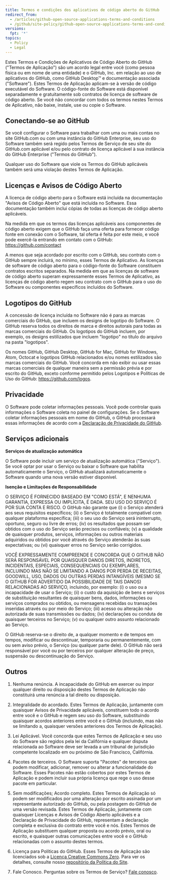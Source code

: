```yaml
---
title: Termos e condições dos aplicativos de código aberto do GitHub
redirect_from:
  - /articles/github-open-source-applications-terms-and-conditions
  - /github/site-policy/github-open-source-applications-terms-and-conditions
versions:
  fpt: '*'
topics:
  - Policy
  - Legal
---
```


Estes Termos e Condições de Aplicativos de Código Aberto do GitHub ("Termos de Aplicação") são um acordo legal entre você (como pessoa física ou em nome de uma entidade) e o GitHub, Inc. em relação ao uso de aplicativos do GitHub, como GitHub Desktop™ e documentação associada ("Software"). Estes Termos de Aplicação aplicam-se à versão de código executável do Software. O código-fonte do Software está disponível separadamente e gratuitamente sob contratos de licença de software de código aberto. Se você não concordar com todos os termos nestes Termos de Aplicativo, não baixe, instale, use ou copie o Software.

## Conectando-se ao GitHub

Se você configurar o Software para trabalhar com uma ou mais contas no site GitHub.com ou com uma instância do GitHub Enterprise, seu uso do Software também será regido pelos Termos de Serviço de seu site do GitHub.com aplicável e/ou pelo contrato de licença aplicável à sua instância do GitHub Enterprise ("Termos do GitHub").

Qualquer uso do Software que viole os Termos do GitHub aplicáveis também será uma violação destes Termos de Aplicação.

## Licenças e Avisos de Código Aberto

A licença de código aberto para o Software está incluída na documentação "Avisos de Código Aberto" que está incluída no Software. Essa documentação também inclui cópias de todas as licenças de código aberto aplicáveis.

Na medida em que os termos das licenças aplicáveis aos componentes de código aberto exigem que o GitHub faça uma oferta para fornecer código fonte em conexão com o Software, tal oferta é feita por este meio, e você pode exercê-la entrando em contato com o GitHub: https://github.com/contact

A menos que seja acordado por escrito com o GitHub, seu contrato com o GitHub sempre incluirá, no mínimo, esses Termos de Aplicativo. As licenças de software de código aberto para o código-fonte do Software constituem contratos escritos separados. Na medida em que as licenças de software de código aberto superam expressamente esses Termos de Aplicativo, as licenças de código aberto regem seu contrato com o GitHub para o uso do Software ou componentes específicos incluídos do Software.

## Logotipos do GitHub

A concessão de licença incluída no Software não é para as marcas comerciais do GitHub, que incluem os designs de logotipo do Software. O GitHub reserva todos os direitos de marca e direitos autorais para todas as marcas comerciais do GitHub. Os logotipos do GitHub incluem, por exemplo, os designs estilizados que incluem "logotipo" no título do arquivo na pasta "logotipos".

Os nomes GitHub, GitHub Desktop, GitHub for Mac, GitHub for Windows, Atom, Octocat e logotipos GitHub relacionados e/ou nomes estilizados são marcas comerciais do GitHub. Você concorda em não exibir ou usar essas marcas comerciais de qualquer maneira sem a permissão prévia e por escrito do GitHub, exceto conforme permitido pelos Logotipos e Políticas de Uso do GitHub: https://github.com/logos.

## Privacidade

O Software pode coletar informações pessoais. Você pode controlar quais informações o Software coleta no painel de configurações. Se o Software coletar informações pessoais em nome do GitHub, o GitHub processará essas informações de acordo com a [Declaração de Privacidade do GitHub](/articles/github-privacy-statement/).

## Serviços adicionais

**Serviços de atualização automática**

O Software pode incluir um serviço de atualização automática ("Serviço"). Se você optar por usar o Serviço ou baixar o Software que habilita automaticamente o Serviço, o GitHub atualizará automaticamente o Software quando uma nova versão estiver disponível.

**Isenção e Limitações de Responsabilidade**

O SERVIÇO É FORNECIDO BASEADO EM "COMO ESTÁ", E NENHUMA GARANTIA, EXPRESSA OU IMPLÍCITA, É DADA. SEU USO DO SERVIÇO É POR SUA CONTA E RISCO. O GitHub não garante que (i) o Serviço atenderá aos seus requisitos específicos; (ii) o Serviço é totalmente compatível com qualquer plataforma específica; (iii) o seu uso do Serviço será ininterrupto, oportuno, seguro ou livre de erros; (iv) os resultados que possam ser obtidos com o uso do Serviço serão precisos ou confiáveis; (v) a qualidade de quaisquer produtos, serviços, informações ou outros materiais adquiridos ou obtidos por você através do Serviço atenderão às suas expectativas; ou (vi) quaisquer erros no Serviço serão corrigidos.

VOCÊ EXPRESSAMENTE COMPREENDE E CONCORDA QUE O GITHUB NÃO SERÁ RESPONSÁVEL POR QUAISQUER DANOS DIRETOS, INDIRETOS, INCIDENTAIS, ESPECIAIS, CONSEQUENCIAIS OU EXEMPLARES, INCLUINDO MAS NÃO SE LIMITANDO A DANOS POR PERDA DE RECEITAS, GOODWILL, USO, DADOS OU OUTRAS PERDAS INTANGÍVEIS (MESMO SE O GITHUB FOR ADVERTIDO DA POSSIBILIDADE DE TAIS DANOS) RELACIONADAS AO SERVIÇO, incluindo, por exemplo: (i) o uso ou a incapacidade de usar o Serviço; (ii) o custo da aquisição de bens e serviços de substituição resultantes de quaisquer bens, dados, informações ou serviços comprados ou obtidos, ou mensagens recebidas ou transações inseridas através ou por meio do Serviço; (iii) acesso ou alteração não autorizada de suas transmissões ou dados; (iv) declarações ou conduta de quaisquer terceiros no Serviço; (v) ou qualquer outro assunto relacionado ao Serviço.

O GitHub reserva-se o direito de, a qualquer momento e de tempos em tempos, modificar ou descontinuar, temporaria ou permanentemente, com ou sem aviso prévio, o Serviço (ou qualquer parte dele). O GitHub não será responsável por você ou por terceiros por qualquer alteração de preço, suspensão ou descontinuação do Serviço.

## Outros

1. Nenhuma renúncia. A incapacidade do GitHub em exercer ou impor qualquer direito ou disposição destes Termos de Aplicação não constituirá uma renúncia a tal direito ou disposição.

2. Integralidade do acordado. Estes Termos de Aplicação, juntamente com quaisquer Avisos de Privacidade aplicáveis, constituem todo o acordo entre você e o GitHub e regem seu uso do Software, substituindo quaisquer acordos anteriores entre você e o GitHub (incluindo, mas não se limitando a, quaisquer versões anteriores dos Termos de Aplicação).

3. Lei Aplicável. Você concorda que estes Termos de Aplicação e seu uso do Software são regidos pela lei da Califórnia e qualquer disputa relacionada ao Software deve ser levada a um tribunal de jurisdição competente localizado em ou próximo de São Francisco, Califórnia.

4. Pacotes de terceiros. O Software suporta "Pacotes" de terceiros que podem modificar, adicionar, remover ou alterar a funcionalidade do Software.  Esses Pacotes não estão cobertos por estes Termos de Aplicação e podem incluir sua própria licença que rege o uso desse pacote em particular.

5. Sem modificações; Acordo completo. Estes Termos de Aplicação só podem ser modificados por uma alteração por escrito assinada por um representante autorizado do GitHub, ou pela postagem do GitHub de uma versão revisada. Estes Termos de Aplicação, juntamente com quaisquer Licenças e Avisos de Código Aberto aplicáveis e a Declaração de Privacidade do GitHub, representam a declaração completa e exclusiva do contrato entre você e nós. Estes Termos de Aplicação substituem qualquer proposta ou acordo prévio, oral ou escrito, e quaisquer outras comunicações entre você e o GitHub relacionadas com o assunto destes termos.

6. Licença para Políticas do GitHub. Esses Termos de Aplicação são licenciados sob a [Licença Creative Commons Zero](https://creativecommons.org/publicdomain/zero/1.0/). Para ver os detalhes, consulte nosso [repositório da Política do Site](https://github.com/github/site-policy#license).

7. Fale Conosco. Perguntas sobre os Termos de Serviço? [Fale conosco](https://support.github.com/contact?tags=docs-policy).

